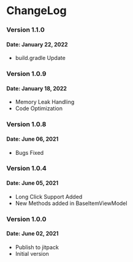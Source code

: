 # ChangeLog

### Version 1.1.0
#### Date: January 22, 2022

- build.gradle Update

### Version 1.0.9
#### Date: January 18, 2022

- Memory Leak Handling
- Code Optimization

### Version 1.0.8
#### Date: June 06, 2021

- Bugs Fixed

### Version 1.0.4
#### Date: June 05, 2021

- Long Click Support Added
- New Methods added in BaseItemViewModel

### Version 1.0.0
#### Date: June 02, 2021

- Publish to jitpack
- Initial version
